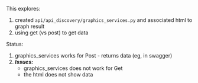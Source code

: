 This explores:
1. created `api/api_discovery/graphics_services.py` and associated html to graph result
2. using get (vs post) to get data

Status:
1. graphics_services works for Post - returns data (eg, in swagger)
2. ***Issues:***
    * graphics_services does not work for Get
    * the html does not show data
